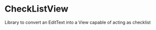 CheckListView
=============

Library to convert an EditText into a View capable of acting as checklist
